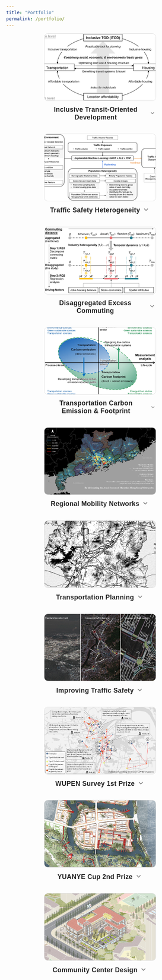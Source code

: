 ```yaml
---
title: "Portfolio"
permalink: /portfolio/
---
```


<style>
.project-grid {
  display: flex;
  flex-wrap: wrap;
  gap: 2em;
  justify-content: center;
  align-items: flex-start;
  margin-top: 1em;
}

.project-card {
  width: 300px;
  text-align: center;
  position: relative;
  box-sizing: border-box;
  font-family: var(--global-font-family, 'Raleway', sans-serif);
  color: var(--global-text-color, #333);
  background-color: transparent;
  border-radius: 10px;
  transition: transform 0.25s ease, box-shadow 0.25s ease;
}
.project-card:hover {
  transform: translateY(-6px);
  box-shadow: 0 6px 16px rgba(0, 0, 0, 0.12);
}
html[data-theme="dark"] .project-card:hover {
  box-shadow: 0 4px 14px rgba(255, 255, 255, 0.05);
}

.project-card img {
  width: 100%;
  height: 180px;
  object-fit: cover;
  border-radius: 10px;
  border: 1px solid #ddd;
}

.project-title {
  font-weight: 600;
  margin-top: 0.6em;
  font-size: 1.1rem;
  letter-spacing: 0.02em;
  cursor: pointer;
  display: flex;
  align-items: center;
  justify-content: center;
  user-select: none;
  color: var(--global-text-color, #222);
}
html[data-theme="dark"] .project-title {
  color: var(--global-text-color, #eee);
}

.toggle-arrow {
  font-size: 1em;
  margin-left: 0.4em;
  transition: transform 0.2s;
}
.project-title .toggle-arrow.open {
  transform: rotate(90deg);
}

.project-desc {
  color: var(--global-text-color-light, #666);
  margin-top: 0.3em;
  font-size: 0.95rem;
  max-height: 0;
  overflow: hidden;
  opacity: 0;
  line-height: 1.6;
  transition: max-height 0.25s, opacity 0.18s;
}
.project-desc.open {
  max-height: 260px;
  opacity: 1;
  margin-bottom: 0.5em;
}
html[data-theme="dark"] .project-desc {
  color: var(--global-text-color-light, #bbb);
}
</style>


<div class="project-grid">

  <div class="project-card">
    <a href="https://doi.org/10.1016/j.tra.2025.104672" target="_blank">
      <img src="/images/portfolio/itod.jpg" alt="Inclusive TOD">
    </a>
    <div class="project-title" onclick="toggleDesc(this)">
      Inclusive Transit-Oriented Development
      <span class="toggle-arrow" aria-hidden="true">
        <svg width="18" height="18" viewBox="0 0 18 18">
          <polyline points="4,7 9,12 14,7" fill="none" stroke="#888" stroke-width="2"/>
        </svg>
      </span>
    </div>
    <div class="project-desc">
      Building affordable and inclusive cities has long been a shared goal, yet reality often falls short. This project integrates housing affordability into transit-oriented development evaluation, uncovering where TOD sites underperform in inclusivity and offering practical guidance for aligning transit investment with affordable housing provision.
    </div>
  </div>
  
  <div class="project-card">
    <a href="https://doi.org/10.1016/j.apgeog.2025.103737" target="_blank">
      <img src="/images/portfolio/traffic_safety.jpg" alt="Traffic Safety">
    </a>
    <div class="project-title" onclick="toggleDesc(this)">
      Traffic Safety Heterogeneity
      <span class="toggle-arrow" aria-hidden="true">
        <svg width="18" height="18" viewBox="0 0 18 18">
          <polyline points="4,7 9,12 14,7" fill="none" stroke="#888" stroke-width="2"/>
        </svg>
      </span>
    </div>
    <div class="project-desc">
      Is traffic safety risk uniformly distributed? If not, how can we model that? This study examines how street network and land use characteristics affect road traffic crash density using a nonlinear, population-heterogeneous framework.
    </div>
  </div>
  
  <div class="project-card">
    <a href="https://doi.org/10.1016/j.jtrangeo.2024.103820" target="_blank">
      <img src="/images/portfolio/exce_comm.jpg" alt="Excess Commuting">
    </a>
    <div class="project-title" onclick="toggleDesc(this)">
      Disaggregated Excess Commuting
      <span class="toggle-arrow" aria-hidden="true">
        <svg width="18" height="18" viewBox="0 0 18 18">
          <polyline points="4,7 9,12 14,7" fill="none" stroke="#888" stroke-width="2"/>
        </svg>
      </span>
    </div>
    <div class="project-desc">
      How much can cities reduce commutes by adopting more efficient layouts? This study developed a disaggregated excess commuting framework to measure the efficiencies by industry sectors using commute location-based service big data.
    </div>
  </div>

  <div class="project-card">
    <a href="https://doi.org/10.1038/s44333-024-00013-5" target="_blank">
      <img src="/images/portfolio/tce_tcf.jpg" alt="Transportation Emission">
    </a>
    <div class="project-title" onclick="toggleDesc(this)">
      Transportation Carbon Emission & Footprint
      <span class="toggle-arrow" aria-hidden="true">
        <svg width="18" height="18" viewBox="0 0 18 18">
          <polyline points="4,7 9,12 14,7" fill="none" stroke="#888" stroke-width="2"/>
        </svg>
      </span>
    </div>
    <div class="project-desc">
      It's often confusing when using the interconnected concepts of transportation carbon emission and footprint. The study delves into a large number of literature and draw comparisons between them to clarify their natures.
    </div>
  </div>

  <div class="project-card">
    <img src="/images/portfolio/sdk_gd.jpg" alt="Regional Mobility">
    <div class="project-title" onclick="toggleDesc(this)">
      Regional Mobility Networks
      <span class="toggle-arrow" aria-hidden="true">
        <svg width="18" height="18" viewBox="0 0 18 18">
          <polyline points="4,7 9,12 14,7" fill="none" stroke="#888" stroke-width="2"/>
        </svg>
      </span>
    </div>
    <div class="project-desc">
      How are cities funcationally connected? This study applies a mobility big data-driven approach and re-defines the metropolitan areas using location-based service big data.
    </div>
  </div>

  <div class="project-card">
    <img src="/images/portfolio/heyuan.jpg" alt="Transportation">
    <div class="project-title" onclick="toggleDesc(this)">
      Transportation Planning
      <span class="toggle-arrow" aria-hidden="true">
        <svg width="18" height="18" viewBox="0 0 18 18">
          <polyline points="4,7 9,12 14,7" fill="none" stroke="#888" stroke-width="2"/>
        </svg>
      </span>
    </div>
    <div class="project-desc">
      This project develops city-level strategic plans of comprehensive transportation systems, including roads, railway, airports, and water transportation as a part of the city master planning.
    </div>
  </div>

  <div class="project-card">
    <img src="/images/portfolio/jiangdong.jpg" alt="Traffic Safety">
    <div class="project-title" onclick="toggleDesc(this)">
      Improving Traffic Safety
      <span class="toggle-arrow" aria-hidden="true">
        <svg width="18" height="18" viewBox="0 0 18 18">
          <polyline points="4,7 9,12 14,7" fill="none" stroke="#888" stroke-width="2"/>
        </svg>
      </span>
    </div>
    <div class="project-desc">
      This project proposes road redevelopment and traffic light management strategies to address the problems faced by fast-urbanizing new town areas of Heyuan City. Local solutions have been developed and piloted to mitigate conflicts arising from fast land development, increasing traffic demand, and the shortage of road capacity.
    </div>
  </div>

  <div class="project-card">
    <a href="http://wupen.org/competitions/17?type=award" target="_blank">
      <img src="/images/portfolio/covid-survey.jpg" alt="COVID 2020">
    </a>
    <div class="project-title" onclick="toggleDesc(this)">
      WUPEN Survey 1st Prize
      <span class="toggle-arrow" aria-hidden="true">
        <svg width="18" height="18" viewBox="0 0 18 18">
          <polyline points="4,7 9,12 14,7" fill="none" stroke="#888" stroke-width="2"/>
        </svg>
      </span>
    </div>
    <div class="project-desc">
      Surveying twenty two COVID-19 patients in depth to explore what constrained their medical-service-seeking behavior and how the interaction worked in February to April 2020 in Wuhan, China.
    </div>
  </div>

  <div class="project-card">
    <a href="http://www.yuanyebei.com/index.php?m=YuanYeBei&a=index_show&contentid=276278&r=all" target="_blank">
      <img src="/images/portfolio/yuanye20.jpg" alt="Yuanye Cup 2020">
    </a>
    <div class="project-title" onclick="toggleDesc(this)">
      YUANYE Cup 2nd Prize
      <span class="toggle-arrow" aria-hidden="true">
        <svg width="18" height="18" viewBox="0 0 18 18">
          <polyline points="4,7 9,12 14,7" fill="none" stroke="#888" stroke-width="2"/>
        </svg>
      </span>
    </div>
    <div class="project-desc">
      Redeveloping old towns for living with animals -- "The cranes are crying in the marshes, and their voices are heard in the wilds", a wisdom from ancient Chinese literature <i>Xiaoya, Shijing</i>. We use the modern Community of Life theory to implement this vision and organize the environmental planning and urban redevelopment.
    </div>
  </div>

  <div class="project-card">
    <img src="/images/portfolio/comm_cent.jpg" alt="Community Center">
    <div class="project-title" onclick="toggleDesc(this)">
      Community Center Design
      <span class="toggle-arrow" aria-hidden="true">
        <svg width="18" height="18" viewBox="0 0 18 18">
          <polyline points="4,7 9,12 14,7" fill="none" stroke="#888" stroke-width="2"/>
        </svg>
      </span>
    </div>
    <div class="project-desc">
      Planning for livable communities with strong cultural symbols. Combining green building technologies with site-dependent spatial forms, the community center aims to reshape activities within the space and beyond.
    </div>
  </div>

</div>


<script>
function toggleDesc(titleElem) {
  const card = titleElem.parentElement;
  const desc = card.querySelector('.project-desc');
  const arrow = titleElem.querySelector('.toggle-arrow');
  desc.classList.toggle('open');
  arrow.classList.toggle('open');
}
</script>
